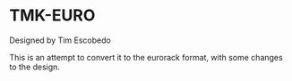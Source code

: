 # TMK-EURO
Designed by Tim Escobedo

This is an attempt to convert it to the eurorack format, with some changes to the design.
